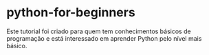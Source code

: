 # python-for-beginners
Este tutorial foi criado para quem tem conhecimentos básicos de programação e está interessado em aprender Python pelo nível mais básico.
